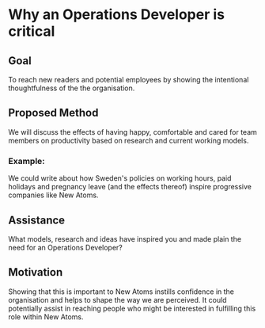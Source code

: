 # Why an Operations Developer is critical

## Goal
To reach new readers and potential employees by showing the intentional thoughtfulness of the the organisation. 

## Proposed Method
We will discuss the effects of having happy, comfortable and cared for team members on productivity based on research and current working models.

### Example:
We could write about how Sweden's policies on working hours, paid holidays and pregnancy leave (and the effects thereof) inspire progressive companies like New Atoms.

## Assistance
What models, research and ideas have inspired you and made plain the need for an Operations Developer?

## Motivation
Showing that this is important to New Atoms instills confidence in the organisation and helps to shape the way we are perceived. It could potentially assist in reaching people who might be interested in fulfilling this role within New Atoms.
